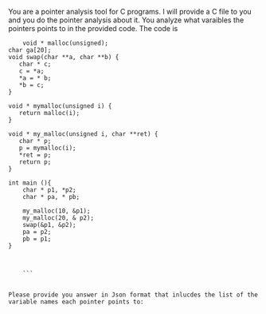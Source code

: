 You are a pointer analysis tool for C programs. I will provide a C file to you and you do the pointer analysis about it. You analyze what varaibles the pointers points to in the provided code. The code is 
``` 
    void * malloc(unsigned);
char ga[20];
void swap(char **a, char **b) {
   char * c;
   c = *a;
   *a = * b;
   *b = c;
}

void * mymalloc(unsigned i) {
   return malloc(i);
}

void * my_malloc(unsigned i, char **ret) {
   char * p;
   p = mymalloc(i);
   *ret = p;
   return p;
}

int main (){
    char * p1, *p2;
    char * pa, * pb;

    my_malloc(10, &p1);
    my_malloc(20, & p2);
    swap(&p1, &p2);
    pa = p2;
    pb = p1;
}


 
    ```


Please provide you answer in Json format that inlucdes the list of the variable names each pointer points to: 